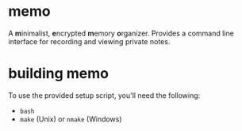 # memo
A **m**inimalist, **e**ncrypted **m**emory **o**rganizer. Provides a command line interface for recording and viewing private notes.

# building memo
To use the provided setup script, you'll need the following:
- `bash`
- `make` (Unix) or `nmake` (Windows)
